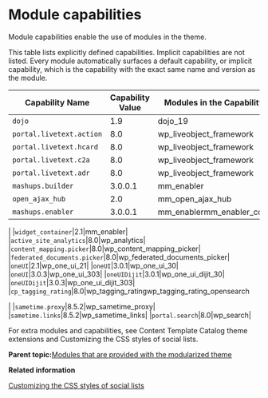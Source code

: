 # Module capabilities

Module capabilities enable the use of modules in the theme.

This table lists explicitly defined capabilities. Implicit capabilities are not listed. Every module automatically surfaces a default capability, or implicit capability, which is the capability with the exact same name and version as the module.

|Capability Name|Capability Value|Modules in the Capability|
|---------------|----------------|-------------------------|
|`dojo`|1.9|dojo\_19|
|`portal.livetext.action`|8.0|wp\_liveobject\_framework|
|`portal.livetext.hcard`|8.0|wp\_liveobject\_framework|
|`portal.livetext.c2a`|8.0|wp\_liveobject\_framework|
|`portal.livetext.adr`|8.0|wp\_liveobject\_framework|
|`mashups.builder`|3.0.0.1|mm\_enabler|
|`open_ajax_hub`|2.0|mm\_open\_ajax\_hub|
|`mashups.enabler`|3.0.0.1|mm\_enablermm\_enabler\_core

|
|`widget_container`|2.1|mm\_enabler|
|`active_site_analytics`|8.0|wp\_analytics|
|`content_mapping.picker`|8.0|wp\_content\_mapping\_picker|
|`federated_documents.picker`|8.0|wp\_federated\_documents\_picker|
|`oneUI`|2.1|wp\_one\_ui\_21|
|`oneUI`|3.0.1|wp\_one\_ui\_30|
|`oneUI`|3.0.3|wp\_one\_ui\_303|
|`oneUIDijit`|3.0.1|wp\_one\_ui\_dijit\_30|
|`oneUIDijit`|3.0.3|wp\_one\_ui\_dijit\_303|
|`cp_tagging_rating`|8.0|wp\_tagging\_ratingwp\_tagging\_rating\_opensearch

|
|`sametime.proxy`|8.5.2|wp\_sametime\_proxy|
|`sametime.links`|8.5.2|wp\_sametime\_links|
|`portal.search`|8.0|wp\_search|

For extra modules and capabilities, see Content Template Catalog theme extensions and Customizing the CSS styles of social lists.

**Parent topic:**[Modules that are provided with the modularized theme](../dev-theme/themeopt_oob.md)

**Related information**  


[Customizing the CSS styles of social lists](../social/soc_rendr_custom_css_styles.md)


